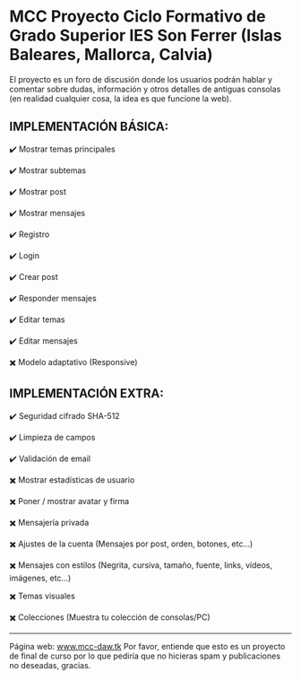 # MCC Proyecto Ciclo Formativo de Grado Superior IES Son Ferrer (Islas Baleares, Mallorca, Calvia)

El proyecto es un foro de discusión donde los usuarios podrán hablar y comentar sobre dudas, información y otros detalles de antiguas consolas (en realidad cualquier cosa, la idea es que funcione la web).



IMPLEMENTACIÓN BÁSICA:
----------------------------------------------------------------------------------------------------------
:heavy_check_mark: Mostrar temas principales

:heavy_check_mark: Mostrar subtemas

:heavy_check_mark: Mostrar post

:heavy_check_mark: Mostrar mensajes

:heavy_check_mark: Registro

:heavy_check_mark: Login

:heavy_check_mark: Crear post

:heavy_check_mark: Responder mensajes

:heavy_check_mark: Editar temas

:heavy_check_mark: Editar mensajes

:heavy_multiplication_x: Modelo adaptativo (Responsive)




IMPLEMENTACIÓN EXTRA:
----------------------------------------------------------------------------------------------------------
:heavy_check_mark: Seguridad cifrado SHA-512

:heavy_check_mark: Limpieza de campos

:heavy_check_mark: Validación de email

:heavy_multiplication_x: Mostrar estadísticas de usuario

:heavy_multiplication_x: Poner / mostrar avatar y firma

:heavy_multiplication_x: Mensajería privada

:heavy_multiplication_x: Ajustes de la cuenta (Mensajes por post, orden, botones, etc...)

:heavy_multiplication_x: Mensajes con estilos (Negrita, cursiva, tamaño, fuente, links, vídeos, imágenes, etc...)

:heavy_multiplication_x: Temas visuales

:heavy_multiplication_x: Colecciones (Muestra tu colección de consolas/PC)


----------------------------------------------------------------------------------------------------------
Página web: www.mcc-daw.tk
Por favor, entiende que esto es un proyecto de final de curso por lo que pediría que no hicieras spam y publicaciones no deseadas, gracias.
